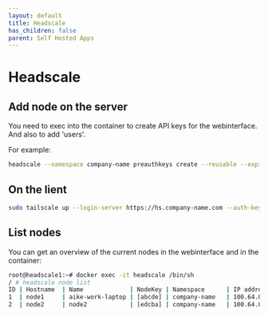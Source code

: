 ```yaml
---
layout: default
title: Headscale
has_children: false
parent: Self Hosted Apps
---
```


# Headscale

## Add node on the server

You need to exec into the container to create API keys for the webinterface. And also to add 'users'.

For example:

```bash
headscale --namespace company-name preauthkeys create --reusable --expiration 96h
```

## On the lient

```bash
sudo tailscale up --login-server https://hs.company-name.com --auth-key 726853 <kniiiiiiiip> 74e300e
```

## List nodes

You can get an overview of the current nodes in the webinterface and in the container:

```bash
root@headscale1:~# docker exec -it headscale /bin/sh
/ # headscale node list
ID | Hostname  | Name             | NodeKey | Namespace      | IP addresses | Online | Expired
1  | node1     | aike-work-laptop | [abcde] | company-name   | 100.64.0.1   | online | no     
2  | node2     | node2            | [edcba] | company-name   | 100.64.0.2   | online | no     
```
